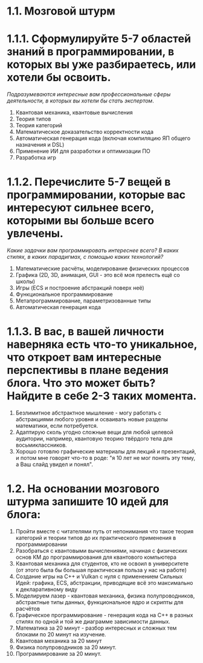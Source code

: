 # 1.1. Мозговой штурм

# 1.1.1. Сформулируйте 5-7 областей знаний в программировании, в которых вы уже разбираетесь, или хотели бы освоить.

*Подразумеваются интересные вам профессиональные сферы деятельности, в которых вы хотели бы стать экспертом*.

1. Квантовая механика, квантовые вычисления
2. Теория типов
3. Теория категорий
4. Математическое доказательство корректности кода
5. Автоматическая генерация кода (включая компиляцию ЯП общего назначения и DSL)
6. Применение ИИ для разработки и оптимизации ПО
7. Разработка игр

# 1.1.2. Перечислите 5-7 вещей в программировании, которые вас интересуют сильнее всего, которыми вы больше всего увлечены.

*Какие задачки вам программировать интереснее всего? В каких стилях, в каких парадигмах, с помощью каких технологий?*

1. Математические расчёты, моделирование физических процессов
2. Графика (2D, 3D, анимация, GUI - это всё моя прелесть ещё со школы)
3. Игры (ECS и построение абстракций поверх неё)
4. Функциональное программирование
5. Метапрограммирование, параметризованные типы
6. Автоматическая генерация кода

# 1.1.3. В вас, в вашей личности наверняка есть что-то уникальное, что откроет вам интересные перспективы в плане ведения блога. Что это может быть? Найдите в себе 2-3 таких момента.

1. Безлимитное абстрактное мышление - могу работать с абстракциями любого уровня и осваивать новые разделы математики, если потребуется.
2. Адаптирую сколь угодно сложные вещи для любой целевой аудитории, например, квантовую теорию твёрдого тела для восьмиклассников.
3. Хорошо готовлю графические материалы для лекций и презентаций, и потом мне говорят что-то в роде: "я 10 лет не мог понять эту тему, а Ваш слайд увидел и понял".

# 1.2. На основании мозгового штурма запишите 10 идей для блога:

1. Пройти вместе с читателями путь от непонимания что такое теория категорий и теории типов до их практического применения в программировании
2. Разобраться с квантовыми вычислениями, начиная с физических основ КМ до программирования для квантового компьютера
3. Квантовая механика для студентов, кто не освоил в университете (от этого была бы большая практическая польза у нас на работе)
4. Создание игры на C++ и Vulkan с нуля с применением Сильных Идей: графика, ECS, абстракции, приводящие всё это максимально к декларативному виду
5. Моделируем лазер - квантовая механика, физика полупроводников, абстрактные типы данных, функциональное ядро и скрипты для расчётов
6. Графическое программирование - генерация кода на C++ в разных стилях по одной и той же диаграмме зависимости данных.
7. Математика за 20 минут - разбор интересных и сложных тем блоками по 20 минут на изучение.
8. Квантовая механика за 20 минут
9. Физика полупроводников за 20 минут.
10. Программирование за 20 минут.